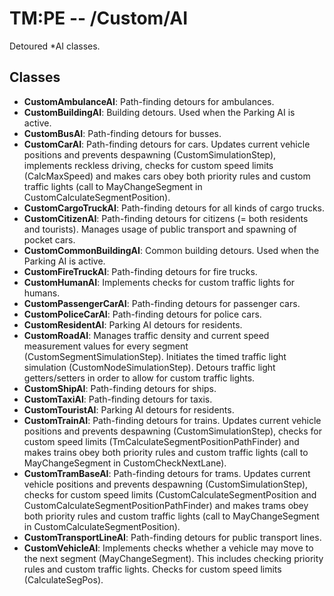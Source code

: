 # TM:PE -- /Custom/AI
Detoured *AI classes.
## Classes
- **CustomAmbulanceAI**: Path-finding detours for ambulances.
- **CustomBuildingAI**: Building detours. Used when the Parking AI is active.
- **CustomBusAI**: Path-finding detours for busses. 
- **CustomCarAI**: Path-finding detours for cars. Updates current vehicle positions and prevents despawning (CustomSimulationStep), implements reckless driving, checks for custom speed limits (CalcMaxSpeed) and makes cars obey both priority rules and custom traffic lights (call to MayChangeSegment in CustomCalculateSegmentPosition).
- **CustomCargoTruckAI**: Path-finding detours for all kinds of cargo trucks. 
- **CustomCitizenAI**: Path-finding detours for citizens (= both residents and tourists). Manages usage of public transport and spawning of pocket cars.
- **CustomCommonBuildingAI**: Common building detours. Used when the Parking AI is active.  
- **CustomFireTruckAI**: Path-finding detours for fire trucks. 
- **CustomHumanAI**: Implements checks for custom traffic lights for humans.
- **CustomPassengerCarAI**: Path-finding detours for passenger cars. 
- **CustomPoliceCarAI**: Path-finding detours for police cars.
- **CustomResidentAI**: Parking AI detours for residents. 
- **CustomRoadAI**: Manages traffic density and current speed measurement values for every segment (CustomSegmentSimulationStep). Initiates the timed traffic light simulation (CustomNodeSimulationStep). Detours traffic light getters/setters in order to allow for custom traffic lights.
- **CustomShipAI**: Path-finding detours for ships.
- **CustomTaxiAI**: Path-finding detours for taxis.
- **CustomTouristAI**: Parking AI detours for residents. 
- **CustomTrainAI**: Path-finding detours for trains. Updates current vehicle positions and prevents despawning (CustomSimulationStep), checks for custom speed limits (TmCalculateSegmentPositionPathFinder) and makes trains obey both priority rules and custom traffic lights (call to MayChangeSegment in CustomCheckNextLane).
- **CustomTramBaseAI**: Path-finding detours for trams. Updates current vehicle positions and prevents despawning (CustomSimulationStep), checks for custom speed limits (CustomCalculateSegmentPosition and CustomCalculateSegmentPositionPathFinder) and makes trams obey both priority rules and custom traffic lights (call to MayChangeSegment in CustomCalculateSegmentPosition).
- **CustomTransportLineAI**: Path-finding detours for public transport lines.  
- **CustomVehicleAI**: Implements checks whether a vehicle may move to the next segment (MayChangeSegment). This includes checking priority rules and custom traffic lights. Checks for custom speed limits (CalculateSegPos).